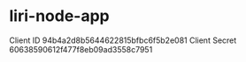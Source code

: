# liri-node-app

Client ID 94b4a2d8b5644622815bfbc6f5b2e081
Client Secret 60638590612f477f8eb09ad3558c7951